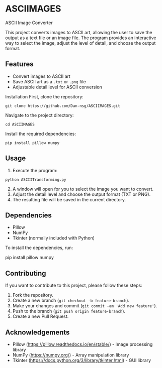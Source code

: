 # ASCIIMAGES
ASCII Image Converter

This project converts images to ASCII art, allowing the user to save the output as a text file or an image file. The program provides an interactive way to select the image, adjust the level of detail, and choose the output format.

## Features
- Convert images to ASCII art
- Save ASCII art as a `.txt` or `.png` file
- Adjustable detail level for ASCII conversion

Installation
First, clone the repository:

`git clone https://github.com/Dan-nsg/ASCIIMAGES.git`

Navigate to the project directory:

`cd ASCIIMAGES`

Install the required dependencies:

`pip install pillow numpy`

## Usage
1. Execute the program:

`python ASCIITransforming.py`

2. A window will open for you to select the image you want to convert.
3. Adjust the detail level and choose the output format (TXT or PNG).
4. The resulting file will be saved in the current directory.

## Dependencies
- Pillow
- NumPy
- Tkinter (normally included with Python)

To install the dependencies, run:

pip install pillow numpy

## Contributing
If you want to contribute to this project, please follow these steps:

1. Fork the repository.
2. Create a new branch (`git checkout -b feature-branch`).
3. Make your changes and commit (`git commit -am 'Add new feature'`).
4. Push to the branch (`git push origin feature-branch`).
5. Create a new Pull Request.

## Acknowledgements
- Pillow (https://pillow.readthedocs.io/en/stable/) - Image processing library
- NumPy (https://numpy.org/) - Array manipulation library
- Tkinter (https://docs.python.org/3/library/tkinter.html) - GUI library
